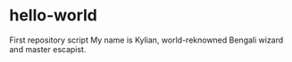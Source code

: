 # hello-world
First repository script
My name is Kylian, world-reknowned Bengali wizard and master escapist.
